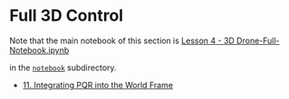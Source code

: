 # Full 3D Control

Note that the main notebook of this section is
[Lesson 4 - 3D Drone-Full-Notebook.ipynb](notebook/Lesson%204%2%20-%%2003D%2020Drone%20Full%20Notebook.ipynb)

in the [`notebook`](notebook/) subdirectory.

- [11. Integrating PQR into the World Frame](11.%20Integrating%20PQR%20into%20the%20World%20Frame.md)
